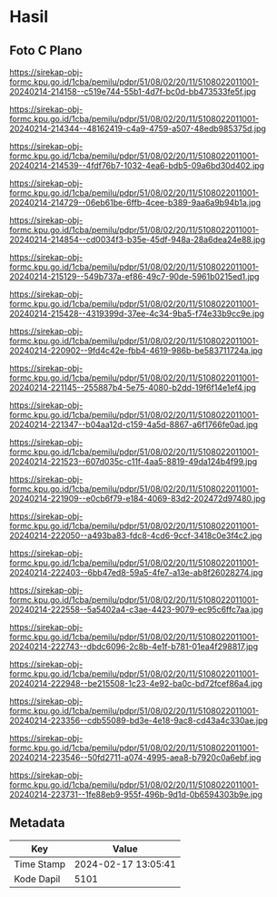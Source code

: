 # Hasil

## Foto C Plano

https://sirekap-obj-formc.kpu.go.id/1cba/pemilu/pdpr/51/08/02/20/11/5108022011001-20240214-214158--c519e744-55b1-4d7f-bc0d-bb473533fe5f.jpg

https://sirekap-obj-formc.kpu.go.id/1cba/pemilu/pdpr/51/08/02/20/11/5108022011001-20240214-214344--48162419-c4a9-4759-a507-48edb985375d.jpg

https://sirekap-obj-formc.kpu.go.id/1cba/pemilu/pdpr/51/08/02/20/11/5108022011001-20240214-214539--4fdf76b7-1032-4ea6-bdb5-09a6bd30d402.jpg

https://sirekap-obj-formc.kpu.go.id/1cba/pemilu/pdpr/51/08/02/20/11/5108022011001-20240214-214729--06eb61be-6ffb-4cee-b389-9aa6a9b94b1a.jpg

https://sirekap-obj-formc.kpu.go.id/1cba/pemilu/pdpr/51/08/02/20/11/5108022011001-20240214-214854--cd0034f3-b35e-45df-948a-28a6dea24e88.jpg

https://sirekap-obj-formc.kpu.go.id/1cba/pemilu/pdpr/51/08/02/20/11/5108022011001-20240214-215129--549b737a-ef86-49c7-90de-5961b0215ed1.jpg

https://sirekap-obj-formc.kpu.go.id/1cba/pemilu/pdpr/51/08/02/20/11/5108022011001-20240214-215428--4319399d-37ee-4c34-9ba5-f74e33b9cc9e.jpg

https://sirekap-obj-formc.kpu.go.id/1cba/pemilu/pdpr/51/08/02/20/11/5108022011001-20240214-220902--9fd4c42e-fbb4-4619-986b-be583711724a.jpg

https://sirekap-obj-formc.kpu.go.id/1cba/pemilu/pdpr/51/08/02/20/11/5108022011001-20240214-221145--255887b4-5e75-4080-b2dd-19f6f14e1ef4.jpg

https://sirekap-obj-formc.kpu.go.id/1cba/pemilu/pdpr/51/08/02/20/11/5108022011001-20240214-221347--b04aa12d-c159-4a5d-8867-a6f1766fe0ad.jpg

https://sirekap-obj-formc.kpu.go.id/1cba/pemilu/pdpr/51/08/02/20/11/5108022011001-20240214-221523--607d035c-c11f-4aa5-8819-49da124b4f99.jpg

https://sirekap-obj-formc.kpu.go.id/1cba/pemilu/pdpr/51/08/02/20/11/5108022011001-20240214-221909--e0cb6f79-e184-4069-83d2-202472d97480.jpg

https://sirekap-obj-formc.kpu.go.id/1cba/pemilu/pdpr/51/08/02/20/11/5108022011001-20240214-222050--a493ba83-fdc8-4cd6-9ccf-3418c0e3f4c2.jpg

https://sirekap-obj-formc.kpu.go.id/1cba/pemilu/pdpr/51/08/02/20/11/5108022011001-20240214-222403--6bb47ed8-59a5-4fe7-a13e-ab8f26028274.jpg

https://sirekap-obj-formc.kpu.go.id/1cba/pemilu/pdpr/51/08/02/20/11/5108022011001-20240214-222558--5a5402a4-c3ae-4423-9079-ec95c6ffc7aa.jpg

https://sirekap-obj-formc.kpu.go.id/1cba/pemilu/pdpr/51/08/02/20/11/5108022011001-20240214-222743--dbdc6096-2c8b-4e1f-b781-01ea4f298817.jpg

https://sirekap-obj-formc.kpu.go.id/1cba/pemilu/pdpr/51/08/02/20/11/5108022011001-20240214-222948--be215508-1c23-4e92-ba0c-bd72fcef86a4.jpg

https://sirekap-obj-formc.kpu.go.id/1cba/pemilu/pdpr/51/08/02/20/11/5108022011001-20240214-223356--cdb55089-bd3e-4e18-9ac8-cd43a4c330ae.jpg

https://sirekap-obj-formc.kpu.go.id/1cba/pemilu/pdpr/51/08/02/20/11/5108022011001-20240214-223546--50fd2711-a074-4995-aea8-b7920c0a6ebf.jpg

https://sirekap-obj-formc.kpu.go.id/1cba/pemilu/pdpr/51/08/02/20/11/5108022011001-20240214-223731--1fe88eb9-955f-496b-9d1d-0b6594303b9e.jpg


## Metadata

| Key        | Value               |
| ---------- | ------------------- |
| Time Stamp | 2024-02-17 13:05:41 |
| Kode Dapil | 5101                |



